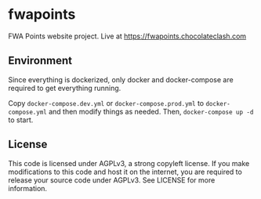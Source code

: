 # fwapoints

FWA Points website project. Live at https://fwapoints.chocolateclash.com

## Environment

Since everything is dockerized, only docker and docker-compose are required to get everything running.

Copy `docker-compose.dev.yml` or `docker-compose.prod.yml` to `docker-compose.yml` and then modify things as needed. Then, `docker-compose up -d` to start. 

## License

This code is licensed under AGPLv3, a strong copyleft license. If you make modifications to this code and host it on the internet, you are required to release your source code under AGPLv3. See LICENSE for more information.
